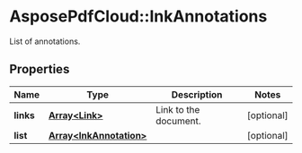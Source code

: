 ﻿# AsposePdfCloud::InkAnnotations
List of annotations.

## Properties
Name | Type | Description | Notes
------------ | ------------- | ------------- | -------------
**links** | [**Array&lt;Link&gt;**](Link.md) | Link to the document. | [optional] 
**list** | [**Array&lt;InkAnnotation&gt;**](InkAnnotation.md) |  | [optional] 


